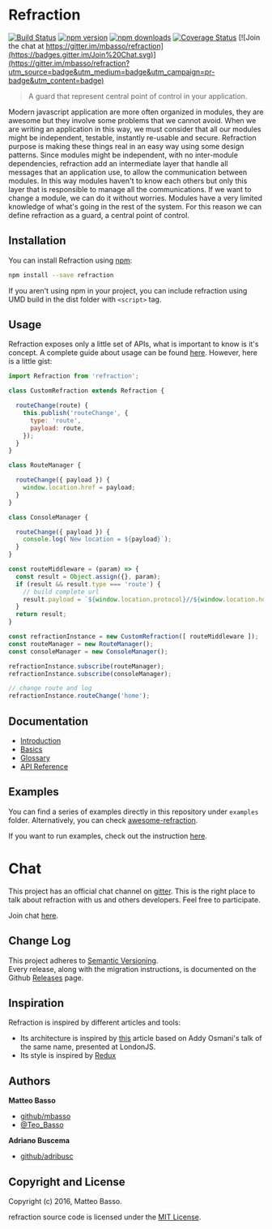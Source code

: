 # Refraction

[![Build Status](https://travis-ci.org/mbasso/refraction.svg?branch=master)](https://travis-ci.org/mbasso/refraction)
[![npm version](https://img.shields.io/npm/v/refraction.svg)](https://www.npmjs.com/package/refraction)
[![npm downloads](https://img.shields.io/npm/dm/refraction.svg?maxAge=2592000)](https://www.npmjs.com/package/refraction)
[![Coverage Status](https://coveralls.io/repos/github/mbasso/refraction/badge.svg?branch=master)](https://coveralls.io/github/mbasso/refraction?branch=master)
[![Join the chat at https://gitter.im/mbasso/refraction](https://badges.gitter.im/Join%20Chat.svg)](https://gitter.im/mbasso/refraction?utm_source=badge&utm_medium=badge&utm_campaign=pr-badge&utm_content=badge)

> A guard that represent central point of control in your application.

Modern javascript application are more often organized in modules, they are awesome but they involve some problems that we cannot avoid.
When we are writing an application in this way, we must consider that all our modules might be independent, testable, instantly re-usable and secure.
Refraction purpose is making these things real in an easy way using some design patterns.
Since modules might be independent, with no inter-module dependencies, refraction add an intermediate layer that handle all messages that an application use, to allow the communication between modules. In this way modules haven't to know each others but only this layer that is responsible to manage all the communications. If we want to change a module, we can do it without worries.
Modules have a very limited knowledge of what's going in the rest of the system. For this reason we can define refraction as a guard, a central point of control.

## Installation

You can install Refraction using [npm](https://www.npmjs.com/package/refraction):

```bash
npm install --save refraction
```

If you aren't using npm in your project, you can include refraction using UMD build in the dist folder with `<script>` tag.

## Usage

Refraction exposes only a little set of APIs, what is important to know is it's concept. A complete guide about usage can be found [here](https://mbasso.github.com/refraction/docs/basics/README.md).
However, here is a little gist:

```js
import Refraction from 'refraction';

class CustomRefraction extends Refraction {

  routeChange(route) {
    this.publish('routeChange', {
      type: 'route',
      payload: route,
    });
  }
}

class RouteManager {

  routeChange({ payload }) {
    window.location.href = payload;
  }
}

class ConsoleManager {

  routeChange({ payload }) {
    console.log(`New location = ${payload}`);
  }
}

const routeMiddleware = (param) => {
  const result = Object.assign({}, param);
  if (result && result.type === 'route') {
    // build complete url
    result.payload = `${window.location.protocol}//${window.location.host}${result.payload}`;
  }
  return result;
}

const refractionInstance = new CustomRefraction([ routeMiddleware ]);
const routeManager = new RouteManager();
const consoleManager = new ConsoleManager();

refractionInstance.subscribe(routeManager);
refractionInstance.subscribe(consoleManager);

// change route and log
refractionInstance.routeChange('home');

```

## Documentation

* [Introduction](https://mbasso.github.com/refraction/docs/introduction/README.html)
* [Basics](https://mbasso.github.com/refraction/docs/basics/README.html)
* [Glossary](https://mbasso.github.com/refraction/docs/Glossary.html)
* [API Reference](https://mbasso.github.com/refraction/docs/api/README.html)

## Examples

You can find a series of examples directly in this repository under `examples` folder. Alternatively, you can check [awesome-refraction](https://github.com/mbasso/awesome-refraction).

If you want to run examples, check out the instruction [here](https://mbasso.github.com/refraction/docs/introduction/Examples.html).

# Chat

This project has an official chat channel on [gitter](https://gitter.im/).
This is the right place to talk about refraction with us and others developers.
Feel free to participate.

Join chat [here](https://gitter.im/mbasso/refraction).

## Change Log

This project adheres to [Semantic Versioning](http://semver.org/).  
Every release, along with the migration instructions, is documented on the Github [Releases](https://github.com/mbasso/refraction/releases) page.

## Inspiration

Refraction is inspired by different articles and tools:
- Its architecture is inspired by [this](https://addyosmani.com/largescalejavascript/) article based on Addy Osmani's talk of the same name, presented at LondonJS.
- Its style is inspired by [Redux](https://github.com/reactjs/redux)

## Authors
**Matteo Basso**
- [github/mbasso](https://github.com/mbasso)
- [@Teo_Basso](https://twitter.com/Teo_Basso)

**Adriano Buscema**
- [github/adribusc](https://github.com/adribusc)

## Copyright and License
Copyright (c) 2016, Matteo Basso.

refraction source code is licensed under the [MIT License](https://github.com/mbasso/refraction/blob/master/LICENSE.md).
